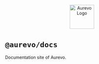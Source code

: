 <p align="center">
  <img width=80px height=80px src="https://avatars.githubusercontent.com/u/103330926" alt="Aurevo Logo">
</p>

# `@aurevo/docs`

Documentation site of Aurevo.
